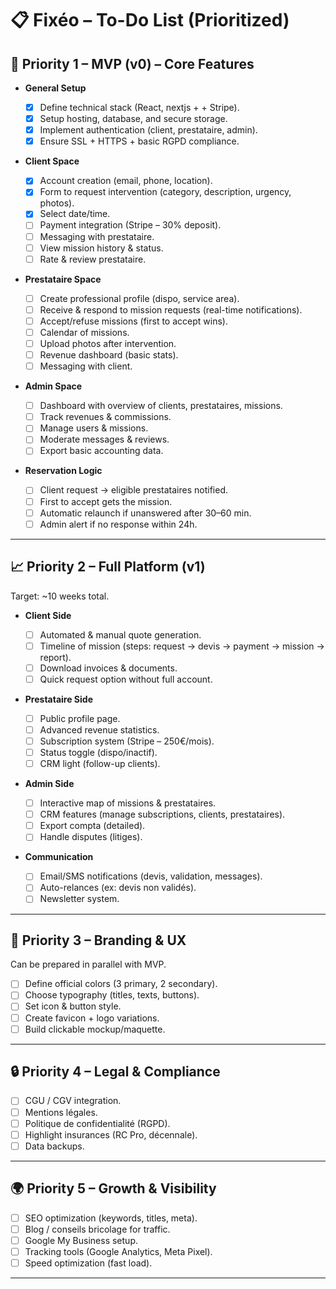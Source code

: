 

# 📋 Fixéo – To-Do List (Prioritized)

## 🚀 Priority 1 – MVP (v0) – Core Features


* **General Setup**

  * [x] Define technical stack (React, nextjs +  + Stripe).
  * [x] Setup hosting, database, and secure storage.
  * [x] Implement authentication (client, prestataire, admin).
  * [x] Ensure SSL + HTTPS + basic RGPD compliance.

* **Client Space**

  * [x] Account creation (email, phone, location).
  * [x] Form to request intervention (category, description, urgency, photos).
  * [x] Select date/time.
  * [ ] Payment integration (Stripe – 30% deposit).
  * [ ] Messaging with prestataire.
  * [ ] View mission history & status.
  * [ ] Rate & review prestataire.

* **Prestataire Space**

  * [ ] Create professional profile (dispo, service area).
  * [ ] Receive & respond to mission requests (real-time notifications).
  * [ ] Accept/refuse missions (first to accept wins).
  * [ ] Calendar of missions.
  * [ ] Upload photos after intervention.
  * [ ] Revenue dashboard (basic stats).
  * [ ] Messaging with client.

* **Admin Space**

  * [ ] Dashboard with overview of clients, prestataires, missions.
  * [ ] Track revenues & commissions.
  * [ ] Manage users & missions.
  * [ ] Moderate messages & reviews.
  * [ ] Export basic accounting data.

* **Reservation Logic**

  * [ ] Client request → eligible prestataires notified.
  * [ ] First to accept gets the mission.
  * [ ] Automatic relaunch if unanswered after 30–60 min.
  * [ ] Admin alert if no response within 24h.

---

## 📈 Priority 2 – Full Platform (v1)

Target: \~10 weeks total.

* **Client Side**

  * [ ] Automated & manual quote generation.
  * [ ] Timeline of mission (steps: request → devis → payment → mission → report).
  * [ ] Download invoices & documents.
  * [ ] Quick request option without full account.

* **Prestataire Side**

  * [ ] Public profile page.
  * [ ] Advanced revenue statistics.
  * [ ] Subscription system (Stripe – 250€/mois).
  * [ ] Status toggle (dispo/inactif).
  * [ ] CRM light (follow-up clients).

* **Admin Side**

  * [ ] Interactive map of missions & prestataires.
  * [ ] CRM features (manage subscriptions, clients, prestataires).
  * [ ] Export compta (detailed).
  * [ ] Handle disputes (litiges).

* **Communication**

  * [ ] Email/SMS notifications (devis, validation, messages).
  * [ ] Auto-relances (ex: devis non validés).
  * [ ] Newsletter system.

---

## 🎨 Priority 3 – Branding & UX

Can be prepared in parallel with MVP.

* [ ] Define official colors (3 primary, 2 secondary).
* [ ] Choose typography (titles, texts, buttons).
* [ ] Set icon & button style.
* [ ] Create favicon + logo variations.
* [ ] Build clickable mockup/maquette.

---

## 🔒 Priority 4 – Legal & Compliance

* [ ] CGU / CGV integration.
* [ ] Mentions légales.
* [ ] Politique de confidentialité (RGPD).
* [ ] Highlight insurances (RC Pro, décennale).
* [ ] Data backups.

---

## 🌍 Priority 5 – Growth & Visibility

* [ ] SEO optimization (keywords, titles, meta).
* [ ] Blog / conseils bricolage for traffic.
* [ ] Google My Business setup.
* [ ] Tracking tools (Google Analytics, Meta Pixel).
* [ ] Speed optimization (fast load).

---

